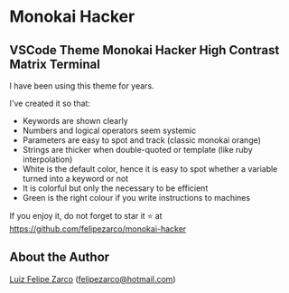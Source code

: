 # Monokai Hacker

## VSCode Theme Monokai Hacker High Contrast Matrix Terminal

I have been using this theme for years.  

I've created it so that:

- Keywords are shown clearly
- Numbers and logical operators seem systemic
- Parameters are easy to spot and track (classic monokai orange)
- Strings are thicker when double-quoted or template (like ruby interpolation)
- White is the default color, hence it is easy to spot whether a variable turned into a keyword or not
- It is colorful but only the necessary to be efficient
- Green is the right colour if you write instructions to machines

If you enjoy it, do not forget to star it ⭐ at https://github.com/felipezarco/monokai-hacker

## About the Author

[Luiz Felipe Zarco](https://github.com/felipezarco) (felipezarco@hotmail.com)
